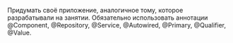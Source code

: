 Придумать своё приложение, аналогичное тому, которое разрабатывали на занятии. Обязательно использовать аннотации @Component, @Repository, @Service, @Autowired, @Primary, @Qualifier, @Value.